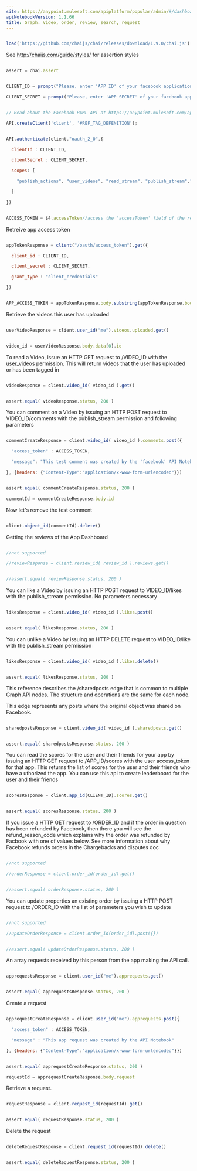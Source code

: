 ```yaml
---
site: https://anypoint.mulesoft.com/apiplatform/popular/admin/#/dashboard/apis/7965/versions/8129/portal/pages/6775/preview
apiNotebookVersion: 1.1.66
title: Graph. Video, order, review, search, request
---
```


```javascript

load('https://github.com/chaijs/chai/releases/download/1.9.0/chai.js')

```



See http://chaijs.com/guide/styles/ for assertion styles



```javascript

assert = chai.assert

```

```javascript

CLIENT_ID = prompt("Please, enter 'APP ID' of your facebook application.")

CLIENT_SECRET = prompt("Please, enter 'APP SECRET' of your facebook application.")

```

```javascript

// Read about the Facebook RAML API at https://anypoint.mulesoft.com/apiplatform/popular/admin/#/dashboard/apis/7965/versions/8129/contracts

API.createClient('client', '#REF_TAG_DEFENITION');

```

```javascript

API.authenticate(client,"oauth_2_0",{

  clientId : CLIENT_ID,

  clientSecret : CLIENT_SECRET,

  scopes: [

    "publish_actions", "user_videos", "read_stream", "publish_stream","read_page_mailboxes", "read_mailbox", "user_groups", "user_friends ", "email"

  ]

})

```

```javascript

ACCESS_TOKEN = $4.accessToken//access the 'accessToken' field of the response of the API.authenticate() cell

```



Retreive app access token



```javascript

appTokenResponse = client("/oauth/access_token").get({

  client_id : CLIENT_ID,

  client_secret : CLIENT_SECRET,

  grant_type : "client_credentials"

})

```

```javascript

APP_ACCESS_TOKEN = appTokenResponse.body.substring(appTokenResponse.body.indexOf("=")+1)

```



Retrieve the videos this user has uploaded



```javascript

userVideoResponse = client.user_id("me").videos.uploaded.get()

```

```javascript

video_id = userVideoResponse.body.data[0].id

```



To read a Video, issue an HTTP GET request to /VIDEO_ID with the user_videos permission. This will return videos that the user has uploaded or has been tagged in



```javascript

videoResponse = client.video_id( video_id ).get()

```

```javascript

assert.equal( videoResponse.status, 200 )

```



You can comment on a Video by issuing an HTTP POST request to VIDEO_ID/comments with the publish_stream permission and following parameters



```javascript

commentCreateResponse = client.video_id( video_id ).comments.post({

  "access_token" : ACCESS_TOKEN,

  "message": "This test comment was created by the 'facebook' API Notebook"

}, {headers: {"Content-Type":"application/x-www-form-urlencoded"}})

```

```javascript

assert.equal( commentCreateResponse.status, 200 )

commentId = commentCreateResponse.body.id

```



Now let's remove the test comment



```javascript

client.object_id(commentId).delete()

```



Getting the reviews of the App Dashboard



```javascript

//not supported

//reviewResponse = client.review_id( review_id ).reviews.get()

```

```javascript

//assert.equal( reviewResponse.status, 200 )

```



You can like a Video by issuing an HTTP POST request to VIDEO_ID/likes with the publish_stream permission. No parameters necessary



```javascript

likesResponse = client.video_id( video_id ).likes.post()

```

```javascript

assert.equal( likesResponse.status, 200 )

```



You can unlike a Video by issuing an HTTP DELETE request to VIDEO_ID/like with the publish_stream permission



```javascript

likesResponse = client.video_id( video_id ).likes.delete()

```

```javascript

assert.equal( likesResponse.status, 200 )

```



This reference describes the /sharedposts edge that is common to multiple Graph API nodes. The structure and operations are the same for each node.



This edge represents any posts where the original object was shared on Facebook.



```javascript

sharedpostsResponse = client.video_id( video_id ).sharedposts.get()

```

```javascript

assert.equal( sharedpostsResponse.status, 200 )

```



You can read the scores for the user and their friends for your app by issuing an HTTP GET request to /APP_ID/scores with the user access_token for that app. This returns the list of scores for the user and their friends who have a uthorized the app. You can use this api to create leaderboard for the user and their friends



```javascript

scoresResponse = client.app_id(CLIENT_ID).scores.get()

```

```javascript

assert.equal( scoresResponse.status, 200 )

```



If you issue a HTTP GET request to /ORDER_ID and if the order in question has been refunded by Facebook, then there you will see the refund_reason_code which explains why the order was refunded by Facbook with one of values below. See more information about why Facebook refunds orders in the Chargebacks and disputes doc



```javascript

//not supported

//orderResponse = client.order_id(order_id).get()

```

```javascript

//assert.equal( orderResponse.status, 200 )

```



You can update properties an existing order by issuing a HTTP POST request to /ORDER_ID with the list of parameters you wish to update



```javascript

//not supported

//updateOrderResponse = client.order_id(order_id).post({})

```

```javascript

//assert.equal( updateOrderResponse.status, 200 )

```



An array requests received by this person from the app making the API call.



```javascript

apprequestsResponse = client.user_id("me").apprequests.get()

```

```javascript

assert.equal( apprequestsResponse.status, 200 )

```



Create a request



```javascript

apprequestCreateResponse = client.user_id("me").apprequests.post({

  "access_token" : ACCESS_TOKEN,

  "message" : "This app request was created by the API Notebook"

}, {headers: {"Content-Type":"application/x-www-form-urlencoded"}})

```

```javascript

assert.equal( apprequestCreateResponse.status, 200 )

requestId = apprequestCreateResponse.body.request

```



Retrieve a request.



```javascript

requestResponse = client.request_id(requestId).get()

```

```javascript

assert.equal( requestResponse.status, 200 )

```



Delete the request



```javascript

deleteRequestResponse = client.request_id(requestId).delete()

```

```javascript

assert.equal( deleteRequestResponse.status, 200 )

```